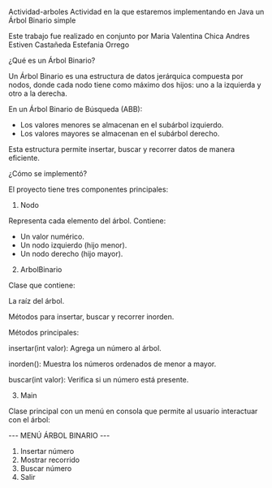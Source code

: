 Actividad-arboles
Actividad en la que estaremos implementando en Java un Árbol Binario simple

Este trabajo fue realizado en conjunto por 
Maria Valentina Chica
Andres Estiven Castañeda
Estefania Orrego

¿Qué es un Árbol Binario?

Un Árbol Binario es una estructura de datos jerárquica compuesta por nodos, donde cada nodo tiene como máximo dos hijos:
uno a la izquierda y otro a la derecha.

En un Árbol Binario de Búsqueda (ABB):

- Los valores menores se almacenan en el subárbol izquierdo.
- Los valores mayores se almacenan en el subárbol derecho.

Esta estructura permite insertar, buscar y recorrer datos de manera eficiente.

¿Cómo se implementó?

El proyecto tiene tres componentes principales:

1. Nodo

Representa cada elemento del árbol. Contiene:

- Un valor numérico.
- Un nodo izquierdo (hijo menor).
- Un nodo derecho (hijo mayor).
  
2. ArbolBinario

Clase que contiene:

La raíz del árbol.

Métodos para insertar, buscar y recorrer inorden.

Métodos principales:

insertar(int valor): Agrega un número al árbol.

inorden(): Muestra los números ordenados de menor a mayor.

buscar(int valor): Verifica si un número está presente.

3. Main

Clase principal con un menú en consola que permite al usuario interactuar con el árbol:

--- MENÚ ÁRBOL BINARIO ---
1. Insertar número
2. Mostrar recorrido
3. Buscar número
4. Salir
